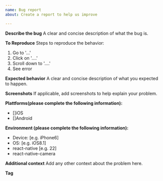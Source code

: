 ```yaml
---
name: Bug report
about: Create a report to help us improve

---
```


**Describe the bug**
A clear and concise description of what the bug is.

**To Reproduce**
Steps to reproduce the behavior:
1. Go to '...'
2. Click on '....'
3. Scroll down to '....'
4. See error

**Expected behavior**
A clear and concise description of what you expected to happen.

**Screenshots**
If applicable, add screenshots to help explain your problem.

**Plattforms(please complete the following information):**
- []iOS
- []Android

**Environment (please complete the following information):**
 - Device: [e.g. iPhone6]
 - OS: [e.g. iOS8.1]
 - react-native [e.g. 22]
 - react-native-camera

**Additional context**
Add any other context about the problem here.

**Tag**
